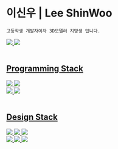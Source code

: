 <h1>이신우 | Lee ShinWoo</h2>

~~~
고등학생 개발자이자 3D모델러 지망생 입니다.
~~~

<p align="left">
  <a href="https://blog.naver.com/satellite_07"><img src="https://img.shields.io/badge/Blog-03C75A.svg?style=for-the-badge&logo=Naver&logoColor=white">
  <a href="https://www.notion.so/Portfolio-2d3d31f154c14e2b89820714ea676003?pvs=4"><img src="https://img.shields.io/badge/Portfolio-000000.svg?style=for-the-badge&logo=Notion&logoColor=white">
  <br><br>
</p>

<h2 align="left">Programming Stack</h2>
<p align="left">
  
  <img src="https://img.shields.io/badge/Csharp-239120.svg?style=for-the-badge&logo=Csharp&logoColor=white">
  <img src="https://img.shields.io/badge/Unity-222324?style=for-the-badge&logo=unity&logoColor=white "/>
  <br>
  <img src="https://img.shields.io/badge/JavaScript-F7DF1E?style=for-the-badge&logo=javascript&logoColor=white "/>
  <img src="https://img.shields.io/badge/Python-3776AB?style=for-the-badge&logo=python&logoColor=white"/>
  <br><br>
  
</p>
<h2 align="left">Design Stack</h2>
<p align="left">
  <img src="https://img.shields.io/badge/AutoCAD-E51050?style=for-the-badge&logo=autocad&logoColor=white "/>
  <img src="https://img.shields.io/badge/Fusion360-FF6B00?style=for-the-badge&logoColor=white "/>
  <img src="https://img.shields.io/badge/3DsMax-00B2A5?style=for-the-badge&logoColor=white "/>
  <br>
  <img src="https://img.shields.io/badge/Blender-EA7600?style=for-the-badge&logo=Blender&logoColor=white "/>
  <img src="https://img.shields.io/badge/Photoshop-31A8FF?style=for-the-badge&logo=adobephotoshop&logoColor=white "/>
  <img src="https://img.shields.io/badge/Figma-F24E1E?style=for-the-badge&logo=figma&logoColor=white "/>
  <br><br>
</p>

</div>
